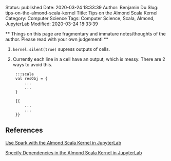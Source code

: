 Status: published
Date: 2020-03-24 18:33:39
Author: Benjamin Du
Slug: tips-on-the-almond-scala-kernel
Title: Tips on the Almond Scala Kernel
Category: Computer Science
Tags: Computer Science, Scala, Almond, JupyterLab
Modified: 2020-03-24 18:33:39

**
Things on this page are fragmentary and immature notes/thoughts of the author.
Please read with your own judgement!
**



1. `kernel.silent(true)` 
    supress outputs of cells.


2. Currently each line in a cell have an output,
    which is messy.
    There are 2 ways to avoid this.

        :::scala
        val resObj = {
            ...
            ...
        }

        {{
            ...
            ...
        }}

## References

[Use Spark with the Almond Scala Kernel in JupyterLab](http://www.legendu.net/misc/blog/spark-almond-jupyterlab/)

[Specify Dependencies in the Almond Scala Kernel in JupyterLab](http://www.legendu.net/misc/blog/scala-almond-dependencies/)